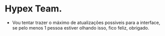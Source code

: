 # Hypex Team.
- Vou tentar trazer o máximo de atualizações possiveis para a interface, se pelo menos 1 pessoa estiver olhando isso, fico feliz, obrigado.
